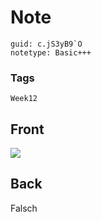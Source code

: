 # Note
```
guid: c.jS3yB9`O
notetype: Basic+++
```

### Tags
```
Week12
```

## Front
<img src="paste-c1916ad66ea2da56402bc62bc8c950430b511364.jpg">

## Back
Falsch
